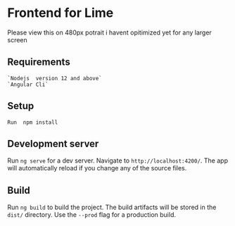 # Frontend for Lime

Please view this on 480px potrait i havent opitimized  yet for any larger screen

## Requirements 
    `Nodejs  version 12 and above`
    `Angular Cli`
## Setup
    Run  npm install

## Development server

Run `ng serve` for a dev server. Navigate to `http://localhost:4200/`. The app will automatically reload if you change any of the source files.

## Build

Run `ng build` to build the project. The build artifacts will be stored in the `dist/` directory. Use the `--prod` flag for a production build.
